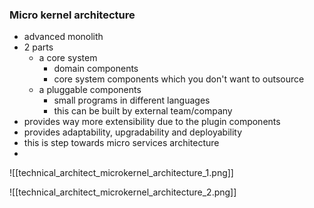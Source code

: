 ### Micro kernel architecture
- advanced monolith
- 2 parts
	- a core system
		- domain components
		- core system components which you don't want to outsource
	- a pluggable components
		- small programs in different languages
		- this can be built by external team/company
- provides way more extensibility due to the plugin components
- provides adaptability, upgradability and deployability
- this is step towards micro services architecture
- 


![[technical_architect_microkernel_architecture_1.png]]



![[technical_architect_microkernel_architecture_2.png]]
